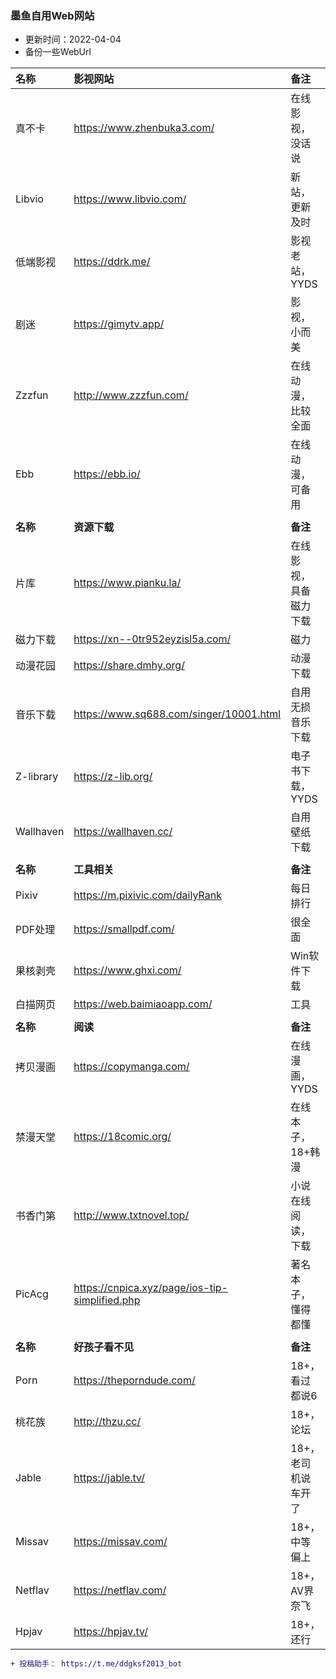 ### 墨鱼自用Web网站
* 更新时间：2022-04-04
* 备份一些WebUrl



| 名称 | 影视网站 | 备注 |
| :----- | :----- | :----- |
| 真不卡 | https://www.zhenbuka3.com/ |  在线影视，没话说 |
| Libvio |   https://www.libvio.com/ |   新站，更新及时 | 
| 低端影视 |   https://ddrk.me/ | 影视老站，YYDS  | 
| 剧迷 |   https://gimytv.app/ | 影视，小而美  | 
| Zzzfun | http://www.zzzfun.com/ |  在线动漫，比较全面|
| Ebb | https://ebb.io/ | 在线动漫，可备用 |
| | | |
| **名称** | **资源下载** | **备注** |
| 片库 | https://www.pianku.la/ | 在线影视，具备磁力下载 |
| 磁力下载|  https://xn--0tr952eyzisl5a.com/ | 磁力 |
| 动漫花园 |  https://share.dmhy.org/ | 动漫下载 |
| 音乐下载|  https://www.sq688.com/singer/10001.html | 自用无损音乐下载 |
| Z-library|  https://z-lib.org/ | 电子书下载，YYDS |
| Wallhaven |  https://wallhaven.cc/ |  自用壁纸下载 |
| | | |
| **名称** | **工具相关** | **备注** |
| Pixiv |  https://m.pixivic.com/dailyRank | 每日排行 |
| PDF处理|  https://smallpdf.com/ | 很全面 |
| 果核剥壳|  https://www.ghxi.com/ | Win软件下载 |
| 白描网页 |  https://web.baimiaoapp.com/ | 工具 |
| | | |
| **名称** | **阅读** | **备注** |
| 拷贝漫画 |  https://copymanga.com/ |  在线漫画，YYDS |
| 禁漫天堂|  https://18comic.org/ | 在线本子，18+韩漫 |
| 书香门第|  http://www.txtnovel.top/ |  小说在线阅读，下载 |
| PicAcg |  https://cnpica.xyz/page/ios-tip-simplified.php | 著名本子，懂得都懂 |
| | | |
| **名称** | **好孩子看不见** | **备注** |
| Porn |  https://theporndude.com/ |  18+，看过都说6 |
| 桃花族 | http://thzu.cc/ | 18+，论坛 |
| Jable | https://jable.tv/ | 18+，老司机说车开了 |
| Missav | https://missav.com/ | 18+，中等偏上 |
| Netflav | https://netflav.com/ | 18+，AV界奈飞 |
| Hpjav | https://hpjav.tv/ | 18+，还行 |

```diff
+ 投稿助手： https://t.me/ddgksf2013_bot
```
